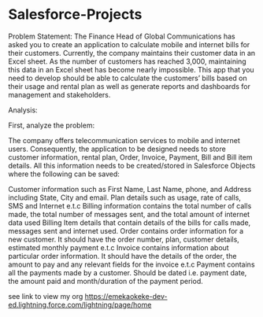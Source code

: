 # Salesforce-Projects
Problem Statement:
The Finance Head of Global Communications has asked you to create an application to calculate mobile and internet bills for their customers. Currently, the company maintains their customer data in an Excel sheet. As the number of customers has reached 3,000, maintaining this data in an Excel sheet has become nearly impossible. This app that you need to develop should be able to calculate the customers’ bills based on their usage and rental plan as well as generate reports and dashboards for management and stakeholders. 

Analysis:

First, analyze the problem: 

The company offers telecommunication services to mobile and internet users. Consequently, the application to be designed needs to store customer information, rental plan, Order, Invoice, Payment, Bill and Bill item details. All this information needs to be created/stored in Salesforce Objects where the following can be saved: 




Customer information such as First Name, Last Name, phone, and Address including State, City and email. 
Plan details such as usage, rate of calls, SMS and Internet e.t.c
Billing information contains the total number of calls made, the total number of messages sent, and the total amount of internet data used 
Billing Item details that contain details of the bills for calls made, messages sent and internet used. 
Order contains order information for a new customer. It should have the order number, plan, customer details, estimated monthly payment e.t.c
Invoice contains information about particular order information. It should have the details of the order, the amount to pay and any relevant fields for the invoice e.t.c
Payment contains all the payments made by a customer. Should be dated i.e. payment date, the amount paid and month/duration of the payment period.

see link to view my org
https://emekaokeke-dev-ed.lightning.force.com/lightning/page/home
